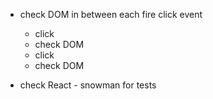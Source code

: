 - check DOM in between each fire click event 
	- click 
	- check DOM 
	- click 
	- check DOM 

- check React - snowman for tests 

